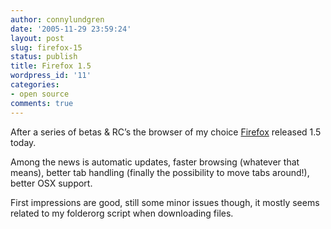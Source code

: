 ```yaml
---
author: connylundgren
date: '2005-11-29 23:59:24'
layout: post
slug: firefox-15
status: publish
title: Firefox 1.5
wordpress_id: '11'
categories:
- open source
comments: true
---
```


After a series of betas & RC’s the browser of my choice
[Firefox](http://www.mozilla.com/firefox) released 1.5 today.

Among the news is automatic updates, faster browsing (whatever that means),
better tab handling (finally the possibility to move tabs around!), better OSX
support.

First impressions are good, still some minor issues though, it mostly seems
related to my folderorg script when downloading files.

